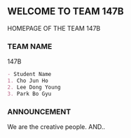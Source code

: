 ## WELCOME TO TEAM 147B

HOMEPAGE OF THE TEAM 147B

### TEAM NAME

147B

```markdown
- Student Name
1. Cho Jun Ho
2. Lee Dong Young
3. Park Bo Gyu
```

### ANNOUNCEMENT

We are the creative people. AND..
